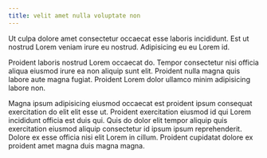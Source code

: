 ```yaml
---
title: velit amet nulla voluptate non
---
```


Ut culpa dolore amet consectetur occaecat esse laboris incididunt. Est ut nostrud Lorem veniam irure eu nostrud. Adipisicing eu eu Lorem id.

Proident laboris nostrud Lorem occaecat do. Tempor consectetur nisi officia aliqua eiusmod irure ea non aliquip sunt elit. Proident nulla magna quis labore aute magna fugiat. Proident Lorem dolor ullamco minim adipisicing labore non.

Magna ipsum adipisicing eiusmod occaecat est proident ipsum consequat exercitation do elit elit esse ut. Proident exercitation eiusmod id qui Lorem incididunt officia est duis qui. Quis do dolor elit tempor aliquip quis exercitation eiusmod aliquip consectetur id ipsum ipsum reprehenderit. Dolore ex esse officia nisi elit Lorem in cillum. Proident cupidatat dolore ex proident amet magna duis magna magna.